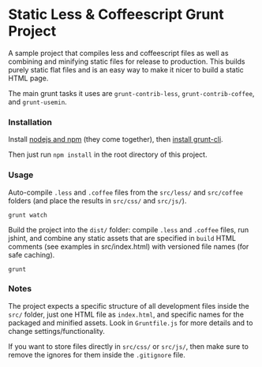 Static Less & Coffeescript Grunt Project
========================================

A sample project that compiles less and coffeescript files as well as combining and minifying static files for release to production. This builds purely static flat files and is an easy way to make it nicer to build a static HTML page.

The main grunt tasks it uses are `grunt-contrib-less`, `grunt-contrib-coffee`, and `grunt-usemin`.


### Installation

Install [nodejs and npm](http://nodejs.org/download/) (they come together), then [install grunt-cli](http://gruntjs.com/getting-started).

Then just run `npm install` in the root directory of this project.

### Usage

Auto-compile `.less` and `.coffee` files from the `src/less/` and `src/coffee` folders (and place the results in `src/css/` and `src/js/`).

    grunt watch

Build the project into the `dist/` folder: compile `.less` and `.coffee` files, run jshint, and combine any static assets that are specified in `build` HTML comments (see examples in src/index.html) with versioned file names (for safe caching).

    grunt

### Notes

The project expects a specific structure of all development files inside the `src/` folder, just one HTML file as `index.html`, and specific names for the packaged and minified assets. Look in `Gruntfile.js` for more details and to change settings/functionality.

If you want to store files directly in `src/css/` or `src/js/`, then make sure to remove the ignores for them inside the `.gitignore` file.
